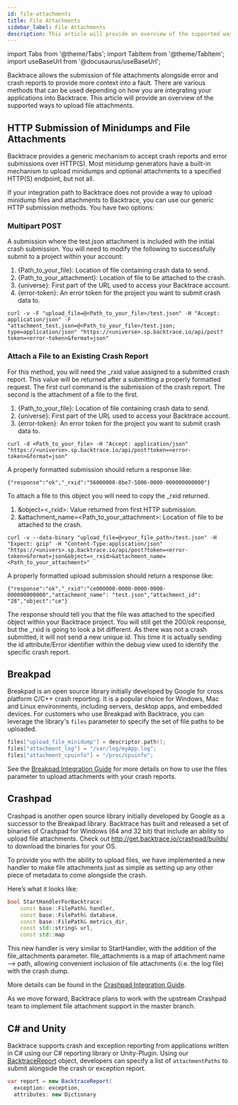 ```yaml
---
id: file-attachments
title: File Attachments
sidebar_label: File Attachments
description: This article will provide an overview of the supported ways to upload file attachments.
---
```


import Tabs from '@theme/Tabs';
import TabItem from '@theme/TabItem';
import useBaseUrl from '@docusaurus/useBaseUrl';

Backtrace allows the submission of file attachments alongside error and crash reports to provide more context into a fault. There are various methods that can be used depending on how you are integrating your applications into Backtrace. This article will provide an overview of the supported ways to upload file attachments.

## HTTP Submission of Minidumps and File Attachments

Backtrace provides a generic mechanism to accept crash reports and error submissions over HTTP(S). Most minidump generators have a built-in mechanism to upload minidumps and optional attachments to a specified HTTP(S) endpoint, but not all.

If your integration path to Backtrace does not provide a way to upload minidump files and attachments to Backtrace, you can use our generic HTTP submission methods. You have two options:

### Multipart POST

A submission where the test.json attachment is included with the initial crash submission. You will need to modify the following to successfully submit to a project within your account:

1. {Path_to_your_file}: Location of file containing crash data to send.
1. {Path_to_your_attachment}: Location of file to be attached to the crash.
1. {universe}: First part of the URL used to access your Backtrace account.
1. {error-token}: An error token for the project you want to submit crash data to.

```curl
curl -v -F "upload_file=@<Path_to_your_file>/test.json" -H "Accept: application/json" -F "attachment_test.json=@<Path_to_your_file>/test.json; type=application/json" "https://<universe>.sp.backtrace.io/api/post?token=<error-token>&format=json"
```

### Attach a File to an Existing Crash Report

For this method, you will need the \_rxid value assigned to a submitted crash report. This value will be returned after a submitting a properly formatted request. The first curl command is the submission of the crash report. The second is the attachment of a file to the first.

1. {Path_to_your_file}: Location of file containing crash data to send.
1. {universe}: First part of the URL used to access your Backtrace account.
1. {error-token}: An error token for the project you want to submit crash data to.

```curl
curl -d <Path_to_your_file> -H "Accept: application/json" "https://<universe>.sp.backtrace.io/api/post?token=<error-token>&format=json"
```

A properly formatted submission should return a response like:

```curl
{"response":"ok","_rxid":"56000000-8be7-5806-0000-000000000000"}
```

To attach a file to this object you will need to copy the \_rxid returned.

1. &object=<\_rxid>: Value returned from first HTTP submission.
1. &attachment_name=<Path_to_your_attachment>: Location of file to be attached to the crash.

```curl
curl -v --data-binary "upload_file=@<your_file_path>/test.json" -H "Expect: gzip" -H "Content-Type:application/json" "https://<univers>.sp.backtrace.io/api/post?token=<error-token>&format=json&object=<_rxid>&attachment_name=<Path_to_your_attachment>"
```

A properly formatted upload submission should return a response like:

```curl
{"response":"ok","_rxid":"ce000000-0000-0000-0000-000000000000","attachment_name": "test.json","attachment_id": "28","object":"ce"}
```

The response should tell you that the file was attached to the specified object within your Backtrace project. You will still get the 200/ok response, but the \_rxid is going to look a bit different. As there was not a crash submitted, it will not send a new unique id. This time it is actually sending the id attribute/Error identifier within the debug view used to identify the specific crash report.

## Breakpad

Breakpad is an open source library initially developed by Google for cross platform C/C++ crash reporting. It is a popular choice for Windows, Mac and Linux environments, including servers, desktop apps, and embedded devices. For customers who use Breakpad with Backtrace, you can leverage the library's `files` parameter to specify the set of file paths to be uploaded.

```cpp
files["upload_file_minidump"] = descriptor.path();
files["attachment_log"] = "/var/log/myApp.log";
files["attachment_cpuinfo"] = "/proc/cpuinfo";
```

See the [Breakpad Integration Guide](https://support.backtrace.io/hc/en-us/articles/360040106132-Breakpad-Integration-Guide) for more details on how to use the files parameter to upload attachments with your crash reports.

## Crashpad

Crashpad is another open source library initially developed by Google as a successor to the Breakpad library. Backtrace has built and released a set of binaries of Crashpad for Windows (64 and 32 bit) that include an ability to upload file attachments. Check out http://get.backtrace.io/crashpad/builds/ to download the binaries for your OS.

To provide you with the ability to upload files, we have implemented a new handler to make file attachments just as simple as setting up any other piece of metadata to come alongside the crash.

Here’s what it looks like:

```cpp
bool StartHandlerForBacktrace(
    const base::FilePath& handler,
    const base::FilePath& database,
    const base::FilePath& metrics_dir,
    const std::string& url,
    const std::map
```

This new handler is very similar to StartHandler, with the addition of the file_attachments parameter. file_attachments is a map of attachment name ⟶ path, allowing convenient inclusion of file attachments (i.e. the log file) with the crash dump.

More details can be found in the [Crashpad Integration Guide](https://support.backtrace.io/hc/en-us/articles/360040516131-Crashpad-Integration-Guide).

As we move forward, Backtrace plans to work with the upstream Crashpad team to implement file attachment support in the master branch.

## C# and Unity

Backtrace supports crash and exception reporting from applications written in C# using our C# reporting library or Unity-Plugin. Using our [BacktraceReport](/error-reporting/platform-integrations/unity/configuration/#backtracereport) object, developers can specify a list of `attachmentPaths` to submit alongside the crash or exception report.

```csharp
var report = new BacktraceReport(
  exception: exception,
  attributes: new Dictionary
```
